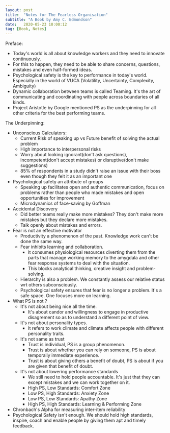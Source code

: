 ```yaml
---
layout: post
title:  "Notes for The Fearless Organisation"
subtitle: "A Book by Amy C. Edmondson"
date:   2020-05-23 10:00:12
tag: [Book, Notes]
---
```


Preface:
- Today's world is all about knowledge workers and they need to innovate continuously. 
- For this to happen, they need to be able to share concerns, questions, mistakes and even half-formed ideas.
- Psychological safety is the key to performance in today's world. Especially in the world of VUCA (Volatility, Uncertainty, Complexity, Ambiguity)
- Dynamic collaboration between teams is called Teaming. It's the art of communicating and coordinating with people across boundaries of all kinds.
- Project Aristotle by Google mentioned PS as the underpinning for all other criteria for the best performing teams. 


The Underpinning:
- Unconscious Calculators:
    - Current Risk of speaking up vs Future benefit of solving the actual problem
    - High importance to interpersonal risks
    - Worry about looking ignorant(don't ask questions), incompetent(don't accept mistakes) or disruptive(don't make suggestions)
    - 85% of respondents in a study didn't raise an issue with their boss even though they felt it as an important one
- Psychological safety an attribute of groups
    - Speaking up facilitates open and authentic communication, focus on problems rather than people who made mistakes and open opportunities for improvement
    - Microdynamics of face-saving by Goffman
- Accidental Discovery
    - Did better teams really make more mistakes? They don't make more mistakes but they declare more mistakes.
    -  Talk openly about mistakes and errors.
- Fear is not an effective motivator
    - Productivity a phenomenon of the past. Knowledge work can't be done the same way.
    - Fear inhibits learning and collaboration. 
        - It consumes physiological resources diverting them from the parts that manage working memory to the amygdala and other fear response systems to deal with the situation.
        - This blocks analytical thinking, creative insight and problem-solving. 
    - Hierarchy is also a problem. We constantly assess our relative status wrt others subconsciously. 
    - Psychological safety ensures that fear is no longer a problem. It's a safe space. One focuses more on learning.  
- What PS is not ?
    - It's not about being nice all the time. 
        - It's about candor and willingness to engage in productive disagrement so as to understand a different point of view.
    - It's not about personality types. 
        - It refers to work climate and climate affects people with different personality traits.
    - It's not same as trust
        - Trust is individual, PS is a group phenomenon. 
        - Trust is about whether you can rely on someone, PS is about temporally immediate experience.
        - Trust is about giving others a benefit of doubt, PS is about if you are given that benefit of doubt.
    - It's not about lowering performance standards
        - We still need to hold people accountable. It's just that they can except mistakes and we can work together on it. 
        - High PS, Low Standards: Comfort Zone
        - Low PS, High Standards: Anxiety Zone
        - Low PS, Low Standards: Apathy Zone
        - High PS, High Standards: Learning & Performing Zone
- Chronbach's Alpha for measuring inter-item reliability
- Psychological Safety isn't enough. We should hold high standards, inspire, coach and enable people by giving them apt and timely feedback. 